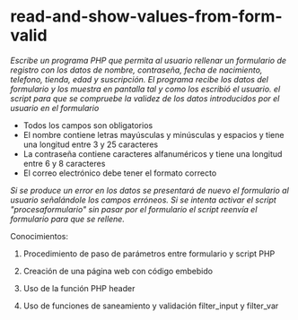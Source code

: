# read-and-show-values-from-form-valid
*Escribe un programa PHP que permita al usuario rellenar un formulario de registro con los datos de nombre, contraseña, fecha de nacimiento, telefono, tienda, edad y suscripción. El programa recibe los datos del formulario y los muestra en pantalla tal y como los escribió el usuario.
el script para que se compruebe la validez de los datos introducidos por el usuario en el formulario*

* Todos los campos son obligatorios
* El nombre contiene letras mayúsculas y minúsculas y espacios y tiene una longitud entre 3 y 25 caracteres
* La contraseña contiene caracteres alfanuméricos y tiene una longitud entre 6 y 8 caracteres
* El correo electrónico debe tener el formato correcto

 *Si se produce un error en los datos se presentará de nuevo el formulario al usuario señalándole los campos erróneos. Si se intenta activar el script "procesaformulario" sin pasar por el formulario el script reenvía el formulario para que se rellene.*


Conocimientos:

1. Procedimiento de paso de parámetros entre formulario y script PHP

2. Creación de una página web con código embebido

3. Uso de la función PHP header

4. Uso de funciones de saneamiento y validación filter_input y filter_var


